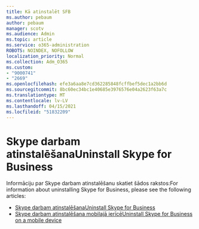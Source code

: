 ```yaml
---
title: Kā atinstalēt SFB
ms.author: pebaum
author: pebaum
manager: scotv
ms.audience: Admin
ms.topic: article
ms.service: o365-administration
ROBOTS: NOINDEX, NOFOLLOW
localization_priority: Normal
ms.collection: Adm_O365
ms.custom:
- "9000741"
- "2669"
ms.openlocfilehash: efe3a6aa8e7cd362285848fcffbef5dec1a2bb6d
ms.sourcegitcommit: 8bc60ec34bc1e40685e3976576e04a2623f63a7c
ms.translationtype: MT
ms.contentlocale: lv-LV
ms.lasthandoff: 04/15/2021
ms.locfileid: "51832209"
---
```

# <a name="uninstall-skype-for-business"></a><span data-ttu-id="b1a0b-102">Skype darbam atinstalēšana</span><span class="sxs-lookup"><span data-stu-id="b1a0b-102">Uninstall Skype for Business</span></span>

<span data-ttu-id="b1a0b-103">Informāciju par Skype darbam atinstalēšanu skatiet šādos rakstos:</span><span class="sxs-lookup"><span data-stu-id="b1a0b-103">For information about uninstalling Skype for Business, please see the following articles:</span></span>

- [<span data-ttu-id="b1a0b-104">Skype darbam atinstalēšana</span><span class="sxs-lookup"><span data-stu-id="b1a0b-104">Uninstall Skype for Business</span></span>](https://support.office.com/article/uninstall-skype-for-business-28c4a036-7f22-406c-b7f4-87894cbaf902)
- [<span data-ttu-id="b1a0b-105">Skype darbam atinstalēšana mobilajā ierīcē</span><span class="sxs-lookup"><span data-stu-id="b1a0b-105">Uninstall Skype for Business on a mobile device</span></span>](https://support.office.com/article/uninstall-skype-for-business-on-a-mobile-device-9c9e6270-f88e-404c-b757-3ffb6ffb897a)